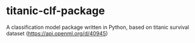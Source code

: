 # titanic-clf-package
A classification model package written in Python, based on titanic survival dataset (https://api.openml.org/d/40945)
